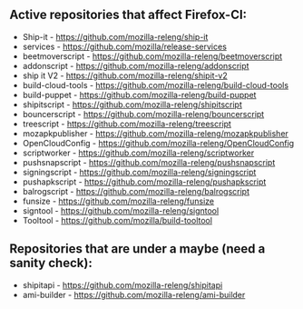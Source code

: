 ## Active repositories that affect Firefox-CI:
* Ship-it - https://github.com/mozilla-releng/ship-it
* services - https://github.com/mozilla/release-services
* beetmoverscript - https://github.com/mozilla-releng/beetmoverscript
* addonscript - https://github.com/mozilla-releng/addonscript
* ship it V2 - https://github.com/mozilla-releng/shipit-v2
* build-cloud-tools - https://github.com/mozilla-releng/build-cloud-tools
* build-puppet - https://github.com/mozilla-releng/build-puppet
* shipitscript - https://github.com/mozilla-releng/shipitscript
* bouncerscript - https://github.com/mozilla-releng/bouncerscript
* treescript - https://github.com/mozilla-releng/treescript
* mozapkpublisher - https://github.com/mozilla-releng/mozapkpublisher
* OpenCloudConfig - https://github.com/mozilla-releng/OpenCloudConfig
* scriptworker - https://github.com/mozilla-releng/scriptworker
* pushsnapscript - https://github.com/mozilla-releng/pushsnapscript
* signingscript - https://github.com/mozilla-releng/signingscript
* pushapkscript - https://github.com/mozilla-releng/pushapkscript
* balrogscript - https://github.com/mozilla-releng/balrogscript
* funsize - https://github.com/mozilla-releng/funsize
* signtool - https://github.com/mozilla-releng/signtool
* Tooltool - https://github.com/mozilla/build-tooltool
## Repositories that are under a maybe (need a sanity check):
* shipitapi - https://github.com/mozilla-releng/shipitapi
* ami-builder - https://github.com/mozilla-releng/ami-builder
